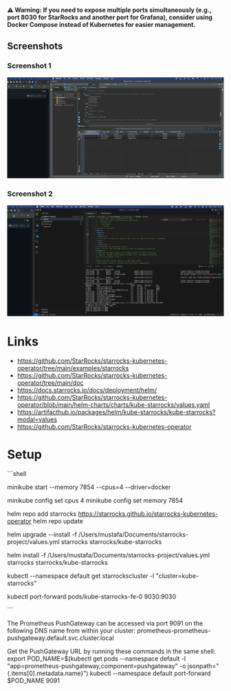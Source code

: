 **⚠️ Warning: If you need to expose multiple ports simultaneously (e.g., port 8030 for StarRocks and another port for Grafana), consider using Docker Compose instead of Kubernetes for easier management.**

## Screenshots

### Screenshot 1
![Screenshot 1](images/Screenshot_01.png)

### Screenshot 2
![Screenshot 2](images/Screenshot_02.png)

# Links

- https://github.com/StarRocks/starrocks-kubernetes-operator/tree/main/examples/starrocks
- https://github.com/StarRocks/starrocks-kubernetes-operator/tree/main/doc
- https://docs.starrocks.io/docs/deployment/helm/
- https://github.com/StarRocks/starrocks-kubernetes-operator/blob/main/helm-charts/charts/kube-starrocks/values.yaml
- https://artifacthub.io/packages/helm/kube-starrocks/kube-starrocks?modal=values
- https://github.com/StarRocks/starrocks-kubernetes-operator

# Setup

´´´shell

minikube start --memory 7854 --cpus=4 --driver=docker



minikube config set cpus 4
minikube config set memory 7854

helm repo add starrocks https://starrocks.github.io/starrocks-kubernetes-operator
helm repo update

helm upgrade --install -f  /Users/mustafa/Documents/starrocks-project/values.yml starrocks starrocks/kube-starrocks

helm install -f /Users/mustafa/Documents/starrocks-project/values.yml starrocks starrocks/kube-starrocks

kubectl --namespace default get starrockscluster -l "cluster=kube-starrocks"

kubectl port-forward pods/kube-starrocks-fe-0 9030:9030

´´´


The Prometheus PushGateway can be accessed via port 9091 on the following DNS name from within your cluster:
prometheus-prometheus-pushgateway.default.svc.cluster.local


Get the PushGateway URL by running these commands in the same shell:
  export POD_NAME=$(kubectl get pods --namespace default -l "app=prometheus-pushgateway,component=pushgateway" -o jsonpath="{.items[0].metadata.name}")
  kubectl --namespace default port-forward $POD_NAME 9091

